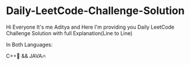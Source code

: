 # Daily-LeetCode-Challenge-Solution


Hi Everyone It's me Aditya and Here I'm providing you Daily LeetCode Challenge Solution with full Explanation(Line to Line)

In Both Languages:

C++🫶 && JAVA🔥
